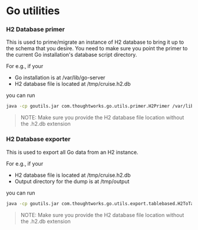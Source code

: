 # Go utilities

### H2 Database primer

This is used to prime/migrate an instance of H2 database to bring it up to the schema that you desire. You need to make sure you point the primer to the current Go installation's database script directory.

For e.g., if your

- Go installation is at /var/lib/go-server
- H2 database file is located at /tmp/cruise.h2.db

you can run

```bash
java -cp goutils.jar com.thoughtworks.go.utils.primer.H2Primer /var/lib/go-server/db/h2deltas /tmp/cruise
```

> NOTE: Make sure you provide the H2 database file location without the .h2.db extension


### H2 Database exporter

This is used to export all Go data from an H2 instance.

For e.g., if your

- H2 database file is located at /tmp/cruise.h2.db
- Output directory for the dump is at /tmp/output

you can run

```bash
java -cp goutils.jar com.thoughtworks.go.utils.export.tablebased.H2ToTableBasedSql /tmp/cruise /tmp/output
```

> NOTE: Make sure you provide the H2 database file location without the .h2.db extension

